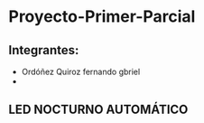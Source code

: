 # Proyecto-Primer-Parcial
Integrantes:
- 
- Ordóñez Quiroz fernando gbriel
- 

## LED NOCTURNO AUTOMÁTICO
